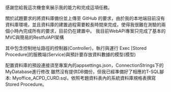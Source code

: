 感謝您給我這次機會來展示我的能力和完成這項任務。

關於試題要求的將資料庫備份並上傳至 GitHub 的要求，由於我的本地端目前沒有資料庫環境，並且資料庫的建置過程需要較長時間來完成，使得我很難在測驗的兩個小時內完成所有的要求，目前仍在建置中。
我目前WebAPI專案只完成了基本的MVC與簡易的RestfulAPI架構

其中包含控制地址路徑的控制器(Controller)，執行與運行 Exec [Stored Procedure]的服務端(Service)與預計要存放資料數據的模型(模型)

配置資料庫的預設連接須至專案內的appsettings.json，ConnectionStrings下的MyDatabase進行修改
雖然沒有提供DB備份，但我已經準備好了相應的T-SQL腳本: Myoffice_ACPD_CURD.sql，依照考題資料表內的系統資料庫規格表撰寫Stored Procedure。
